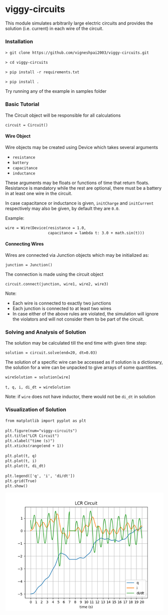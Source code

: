 # viggy-circuits

This module simulates arbitrarily large electric circuits and provides the 
solution (i.e. current) in each wire of the circuit.

### Installation

`> git clone https://github.com/vigneshpai2003/viggy-circuits.git`

`> cd viggy-circuits`

`> pip install -r requirements.txt`

`> pip install .`

Try running any of the example in samples folder

### Basic Tutorial

The Circuit object will be responsible for all calculations

```
circuit = Circuit()
```

#### Wire Object
Wire objects may be created using Device which takes several arguments

+ `resistance`
+ `battery`
+ `capacitance`
+ `inductance`

These arguments may be floats or functions of time that return floats.
Resistance is mandatory while the rest are optional,
there must be a battery in at least one wire in the circuit.

In case capacitance or inductance is given,
`initCharge` and `initCurrent` respectively may also be given,
by default they are `0.0`.

Example:
```
wire = Wire(Device(resistance = 1.0,
                   capacitance = lambda t: 3.0 + math.sin(t)))
```

#### Connecting Wires
Wires are connected via Junction objects which may be initialized as:

```
junction = Junction()
```

The connection is made using the circuit object

```
circuit.connect(junction, wire1, wire2, wire3)
```

Note:

+ Each wire is connected to exactly two junctions
+ Each junction is connected to at least two wires
+ In case either of the above rules are violated,
  the simulation will ignore the violators and will not
  consider them to be part of the circuit.

### Solving and Analysis of Solution

The solution may be calculated till the end time with given time step:

```
solution = circuit.solve(end=20, dt=0.03)
```

The solution of a specific wire can be accessed as if solution is a dictionary,
the solution for a wire can be unpacked to give arrays of some quantities.

```
wireSolution = solution[wire]

t, q, i, di_dt = wireSolution
```

Note: if `wire` does not have inductor, there would not be `di_dt` in solution

### Visualization of Solution
```
from matplotlib import pyplot as plt

plt.figure(num="viggy-circuits")
plt.title("LCR Circuit")
plt.xlabel("time (s)")
plt.xticks(range(end + 1))

plt.plot(t, q)
plt.plot(t, i)
plt.plot(t, di_dt)

plt.legend(['q', 'i', 'di/dt'])
plt.grid(True)
plt.show()
```
![Matplotlib plot](https://github.com/vigneshpai2003/viggy-circuits/blob/master/plots/plot1.png?raw=True)

